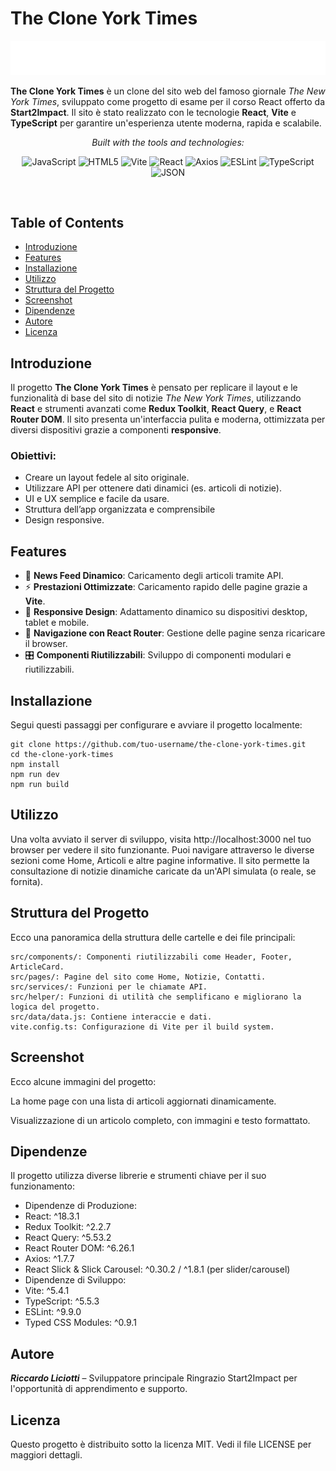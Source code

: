 # The Clone York Times

![Project Logo](./public/The_Clone_York_Times_Logo.png)

**The Clone York Times** è un clone del sito web del famoso giornale _The New York Times_, sviluppato come progetto di esame per il corso React offerto da **Start2Impact**. Il sito è stato realizzato con le tecnologie **React**, **Vite** e **TypeScript** per garantire un'esperienza utente moderna, rapida e scalabile.

<p align="center">
		<em>Built with the tools and technologies:</em>
</p>
<p align="center">
	<img src="https://img.shields.io/badge/JavaScript-F7DF1E.svg?style=flat&logo=JavaScript&logoColor=black" alt="JavaScript">
	<img src="https://img.shields.io/badge/HTML5-E34F26.svg?style=flat&logo=HTML5&logoColor=white" alt="HTML5">
	<img src="https://img.shields.io/badge/Vite-646CFF.svg?style=flat&logo=Vite&logoColor=white" alt="Vite">
	<img src="https://img.shields.io/badge/React-61DAFB.svg?style=flat&logo=React&logoColor=black" alt="React">
	<img src="https://img.shields.io/badge/Axios-5A29E4.svg?style=flat&logo=Axios&logoColor=white" alt="Axios">
	<img src="https://img.shields.io/badge/ESLint-4B32C3.svg?style=flat&logo=ESLint&logoColor=white" alt="ESLint">
	<img src="https://img.shields.io/badge/TypeScript-3178C6.svg?style=flat&logo=TypeScript&logoColor=white" alt="TypeScript">
	<img src="https://img.shields.io/badge/JSON-000000.svg?style=flat&logo=JSON&logoColor=white" alt="JSON">
</p>

<br>

## Table of Contents
- [Introduzione](#introduzione)
- [Features](#features)
- [Installazione](#installazione)
- [Utilizzo](#utilizzo)
- [Struttura del Progetto](#struttura-del-progetto)
- [Screenshot](#screenshot)
- [Dipendenze](#dipendenze)
- [Autore](#autore)
- [Licenza](#licenza)

## Introduzione

Il progetto **The Clone York Times** è pensato per replicare il layout e le funzionalità di base del sito di notizie _The New York Times_, utilizzando **React** e strumenti avanzati come **Redux Toolkit**, **React Query**, e **React Router DOM**. Il sito presenta un'interfaccia pulita e moderna, ottimizzata per diversi dispositivi grazie a componenti **responsive**.

### Obiettivi:
- Creare un layout fedele al sito originale.
- Utilizzare API per ottenere dati dinamici (es. articoli di notizie).
- UI e UX semplice e facile da usare.
- Struttura dell’app organizzata e comprensibile
- Design responsive. 
  
## Features

- 📰 **News Feed Dinamico**: Caricamento degli articoli tramite API.
- ⚡ **Prestazioni Ottimizzate**: Caricamento rapido delle pagine grazie a **Vite**.
- 🎨 **Responsive Design**: Adattamento dinamico su dispositivi desktop, tablet e mobile.
- 🔄 **Navigazione con React Router**: Gestione delle pagine senza ricaricare il browser.
- 🎛️ **Componenti Riutilizzabili**: Sviluppo di componenti modulari e riutilizzabili.

## Installazione

Segui questi passaggi per configurare e avviare il progetto localmente:

    git clone https://github.com/tuo-username/the-clone-york-times.git
    cd the-clone-york-times
    npm install
    npm run dev
    npm run build


## Utilizzo
Una volta avviato il server di sviluppo, visita http://localhost:3000 nel tuo browser per vedere il sito funzionante. Puoi navigare attraverso le diverse sezioni come Home, Articoli e altre pagine informative. Il sito permette la consultazione di notizie dinamiche caricate da un'API simulata (o reale, se fornita).

## Struttura del Progetto
Ecco una panoramica della struttura delle cartelle e dei file principali:

    src/components/: Componenti riutilizzabili come Header, Footer, ArticleCard.
    src/pages/: Pagine del sito come Home, Notizie, Contatti.
    src/services/: Funzioni per le chiamate API.
    src/helper/: Funzioni di utilità che semplificano e migliorano la logica del progetto.
    src/data/data.js: Contiene interaccie e dati.
    vite.config.ts: Configurazione di Vite per il build system.


## Screenshot
Ecco alcune immagini del progetto:

La home page con una lista di articoli aggiornati dinamicamente.

Visualizzazione di un articolo completo, con immagini e testo formattato.

## Dipendenze
Il progetto utilizza diverse librerie e strumenti chiave per il suo funzionamento:

- Dipendenze di Produzione:
- React: ^18.3.1
- Redux Toolkit: ^2.2.7
- React Query: ^5.53.2
- React Router DOM: ^6.26.1
- Axios: ^1.7.7
- React Slick & Slick Carousel: ^0.30.2 / ^1.8.1 (per slider/carousel)
- Dipendenze di Sviluppo:
- Vite: ^5.4.1
- TypeScript: ^5.5.3
- ESLint: ^9.9.0
- Typed CSS Modules: ^0.9.1

## Autore
***Riccardo Liciotti*** – Sviluppatore principale
Ringrazio Start2Impact per l'opportunità di apprendimento e supporto.

## Licenza
Questo progetto è distribuito sotto la licenza MIT. Vedi il file LICENSE per maggiori dettagli.
